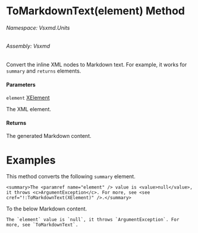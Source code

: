 <a name='M-Vsxmd-Units-Extensions-ToMarkdownText-System-Xml-Linq-XElement,Vsxmd-Units-MemberName-'></a>
# ToMarkdownText(element) Method

###### Namespace:  Vsxmd.Units

###### Assembly:  Vsxmd

Convert the inline XML nodes to Markdown text.
For example, it works for `summary` and `returns` elements.

#### Parameters

`element`  [XElement](https://docs.microsoft.com/dotnet/api/System.Xml.Linq.XElement)  

The XML element.

#### Returns





The generated Markdown content.

# Examples

This method converts the following `summary` element.

```
<summary>The <paramref name="element" /> value is <value>null</value>, it throws <c>ArgumentException</c>. For more, see <see cref="!:ToMarkdownText(XElement)" />.</summary>
```

To the below Markdown content.

```
The `element` value is `null`, it throws `ArgumentException`. For more, see `ToMarkdownText`.
```
